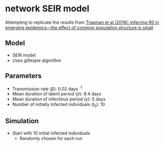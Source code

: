 network SEIR model
============

Attempting to replicate the results from [Trapman et al (2016): Inferring R0 in emerging epidemics—the effect of common population structure is small](http://rsif.royalsocietypublishing.org/content/13/121/20160288)

Model
---------

* SEIR model
* Uses gillespie algorithm

Parameters
-----------

* Transmission rate ($\beta$): 0.02 days <sup>-1</sup>
* Mean duration of latent period ($\sigma$): 9.4 days
* Mean duration of infectious period ($\gamma$): 5 days
* Number of initially infected individuals ($I_0$): 10

Simulation
-----------

* Start with 10 initial infected individuals
    * Randomly chosen for each run